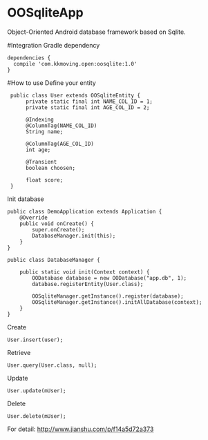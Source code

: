 # OOSqliteApp
Object-Oriented Android database framework based on Sqlite.

#Integration
Gradle dependency

    dependencies {
      compile 'com.kkmoving.open:oosqlite:1.0'
    }

#How to use
Define your entity

     public class User extends OOSqliteEntity {   
          private static final int NAME_COL_ID = 1;
          private static final int AGE_COL_ID = 2; 

          @Indexing
          @ColumnTag(NAME_COL_ID)    
          String name;  
  
          @ColumnTag(AGE_COL_ID)
          int age;    

          @Transient    
          boolean choosen;        

          float score;        
     }

Init database

    public class DemoApplication extends Application {
        @Override    
        public void onCreate() {
            super.onCreate();        
            DatabaseManager.init(this);    
        }
    }

    public class DatabaseManager {    

        public static void init(Context context) {        
            OODatabase database = new OODatabase("app.db", 1); 
            database.registerEntity(User.class);

            OOSqliteManager.getInstance().register(database);
            OOSqliteManager.getInstance().initAllDatabase(context);    
        }   
    }

Create

    User.insert(user);

Retrieve

    User.query(User.class, null);

Update

    User.update(mUser);

Delete

    User.delete(mUser);


For detail: http://www.jianshu.com/p/f14a5d72a373
